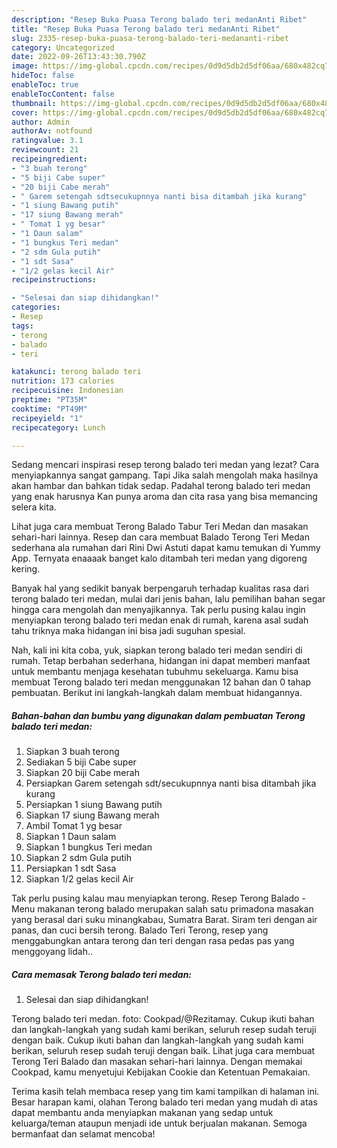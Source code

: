 ```yaml
---
description: "Resep Buka Puasa Terong balado teri medanAnti Ribet"
title: "Resep Buka Puasa Terong balado teri medanAnti Ribet"
slug: 2335-resep-buka-puasa-terong-balado-teri-medananti-ribet
category: Uncategorized
date: 2022-09-26T13:43:30.790Z
image: https://img-global.cpcdn.com/recipes/0d9d5db2d5df06aa/680x482cq70/terong-balado-teri-medan-foto-resep-utama.jpg
hideToc: false
enableToc: true
enableTocContent: false
thumbnail: https://img-global.cpcdn.com/recipes/0d9d5db2d5df06aa/680x482cq70/terong-balado-teri-medan-foto-resep-utama.jpg
cover: https://img-global.cpcdn.com/recipes/0d9d5db2d5df06aa/680x482cq70/terong-balado-teri-medan-foto-resep-utama.jpg
author: Admin
authorAv: notfound
ratingvalue: 3.1
reviewcount: 21
recipeingredient:
- "3 buah terong"
- "5 biji Cabe super"
- "20 biji Cabe merah"
- " Garem setengah sdtsecukupnnya nanti bisa ditambah jika kurang"
- "1 siung Bawang putih"
- "17 siung Bawang merah"
- " Tomat 1 yg besar"
- "1 Daun salam"
- "1 bungkus Teri medan"
- "2 sdm Gula putih"
- "1 sdt Sasa"
- "1/2 gelas kecil Air"
recipeinstructions:

- "Selesai dan siap dihidangkan!"
categories:
- Resep
tags:
- terong
- balado
- teri

katakunci: terong balado teri 
nutrition: 173 calories
recipecuisine: Indonesian
preptime: "PT35M"
cooktime: "PT49M"
recipeyield: "1"
recipecategory: Lunch

---
```



Sedang mencari inspirasi resep terong balado teri medan yang lezat? Cara menyiapkannya sangat gampang. Tapi Jika salah mengolah maka hasilnya akan hambar dan bahkan tidak sedap. Padahal terong balado teri medan yang enak harusnya Kan punya aroma dan cita rasa yang bisa memancing selera kita.


Lihat juga cara membuat Terong Balado Tabur Teri Medan dan masakan sehari-hari lainnya. Resep dan cara membuat Balado Terong Teri Medan sederhana ala rumahan dari Rini Dwi Astuti dapat kamu temukan di Yummy App. Ternyata enaaaak banget kalo ditambah teri medan yang digoreng kering.

Banyak hal yang sedikit banyak berpengaruh terhadap kualitas rasa dari terong balado teri medan, mulai dari jenis bahan, lalu pemilihan bahan segar hingga cara mengolah dan menyajikannya. Tak perlu pusing kalau ingin menyiapkan terong balado teri medan enak di rumah, karena asal sudah tahu triknya maka hidangan ini bisa jadi suguhan spesial.


Nah, kali ini kita coba, yuk, siapkan terong balado teri medan sendiri di rumah. Tetap berbahan sederhana, hidangan ini dapat memberi manfaat untuk membantu menjaga kesehatan tubuhmu sekeluarga. Kamu bisa membuat Terong balado teri medan menggunakan 12 bahan dan 0 tahap pembuatan. Berikut ini langkah-langkah dalam membuat hidangannya.

<!--inarticleads1-->

##### Bahan-bahan dan bumbu yang digunakan dalam pembuatan Terong balado teri medan:

1. Siapkan 3 buah terong
1. Sediakan 5 biji Cabe super
1. Siapkan 20 biji Cabe merah
1. Persiapkan  Garem setengah sdt/secukupnnya nanti bisa ditambah jika kurang
1. Persiapkan 1 siung Bawang putih
1. Siapkan 17 siung Bawang merah
1. Ambil  Tomat 1 yg besar
1. Siapkan 1 Daun salam
1. Siapkan 1 bungkus Teri medan
1. Siapkan 2 sdm Gula putih
1. Persiapkan 1 sdt Sasa
1. Siapkan 1/2 gelas kecil Air


Tak perlu pusing kalau mau menyiapkan terong. Resep Terong Balado - Menu makanan terong balado merupakan salah satu primadona masakan yang berasal dari suku minangkabau, Sumatra Barat. Siram teri dengan air panas, dan cuci bersih terong. Balado Teri Terong, resep yang menggabungkan antara terong dan teri dengan rasa pedas pas yang menggoyang lidah.. 

<!--inarticleads2-->

##### Cara memasak Terong balado teri medan:


1. Selesai dan siap dihidangkan!

Terong balado teri medan. foto: Cookpad/@Rezitamay. Cukup ikuti bahan dan langkah-langkah yang sudah kami berikan, seluruh resep sudah teruji dengan baik. Cukup ikuti bahan dan langkah-langkah yang sudah kami berikan, seluruh resep sudah teruji dengan baik. Lihat juga cara membuat Terong Teri Balado dan masakan sehari-hari lainnya. Dengan memakai Cookpad, kamu menyetujui Kebijakan Cookie dan Ketentuan Pemakaian. 

Terima kasih telah membaca resep yang tim kami tampilkan di halaman ini. Besar harapan kami, olahan Terong balado teri medan yang mudah di atas dapat membantu anda menyiapkan makanan yang sedap untuk keluarga/teman ataupun menjadi ide untuk berjualan makanan. Semoga bermanfaat dan selamat mencoba!
